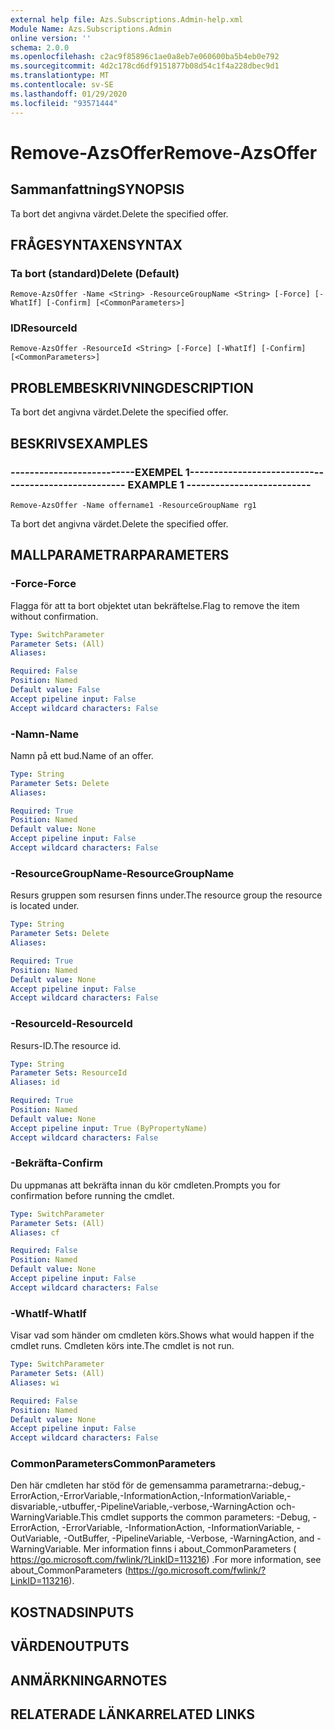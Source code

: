 ```yaml
---
external help file: Azs.Subscriptions.Admin-help.xml
Module Name: Azs.Subscriptions.Admin
online version: ''
schema: 2.0.0
ms.openlocfilehash: c2ac9f85896c1ae0a8eb7e060600ba5b4eb0e792
ms.sourcegitcommit: 4d2c178cd6df9151877b08d54c1f4a228dbec9d1
ms.translationtype: MT
ms.contentlocale: sv-SE
ms.lasthandoff: 01/29/2020
ms.locfileid: "93571444"
---
```

# <span data-ttu-id="3c927-101">Remove-AzsOffer</span><span class="sxs-lookup"><span data-stu-id="3c927-101">Remove-AzsOffer</span></span>

## <span data-ttu-id="3c927-102">Sammanfattning</span><span class="sxs-lookup"><span data-stu-id="3c927-102">SYNOPSIS</span></span>
<span data-ttu-id="3c927-103">Ta bort det angivna värdet.</span><span class="sxs-lookup"><span data-stu-id="3c927-103">Delete the specified offer.</span></span>

## <span data-ttu-id="3c927-104">FRÅGESYNTAXEN</span><span class="sxs-lookup"><span data-stu-id="3c927-104">SYNTAX</span></span>

### <span data-ttu-id="3c927-105">Ta bort (standard)</span><span class="sxs-lookup"><span data-stu-id="3c927-105">Delete (Default)</span></span>
```
Remove-AzsOffer -Name <String> -ResourceGroupName <String> [-Force] [-WhatIf] [-Confirm] [<CommonParameters>]
```

### <span data-ttu-id="3c927-106">ID</span><span class="sxs-lookup"><span data-stu-id="3c927-106">ResourceId</span></span>
```
Remove-AzsOffer -ResourceId <String> [-Force] [-WhatIf] [-Confirm] [<CommonParameters>]
```

## <span data-ttu-id="3c927-107">PROBLEMBESKRIVNING</span><span class="sxs-lookup"><span data-stu-id="3c927-107">DESCRIPTION</span></span>
<span data-ttu-id="3c927-108">Ta bort det angivna värdet.</span><span class="sxs-lookup"><span data-stu-id="3c927-108">Delete the specified offer.</span></span>

## <span data-ttu-id="3c927-109">BESKRIVS</span><span class="sxs-lookup"><span data-stu-id="3c927-109">EXAMPLES</span></span>

### <span data-ttu-id="3c927-110">--------------------------EXEMPEL 1--------------------------</span><span class="sxs-lookup"><span data-stu-id="3c927-110">-------------------------- EXAMPLE 1 --------------------------</span></span>
```
Remove-AzsOffer -Name offername1 -ResourceGroupName rg1
```

<span data-ttu-id="3c927-111">Ta bort det angivna värdet.</span><span class="sxs-lookup"><span data-stu-id="3c927-111">Delete the specified offer.</span></span>

## <span data-ttu-id="3c927-112">MALLPARAMETRAR</span><span class="sxs-lookup"><span data-stu-id="3c927-112">PARAMETERS</span></span>

### <span data-ttu-id="3c927-113">-Force</span><span class="sxs-lookup"><span data-stu-id="3c927-113">-Force</span></span>
<span data-ttu-id="3c927-114">Flagga för att ta bort objektet utan bekräftelse.</span><span class="sxs-lookup"><span data-stu-id="3c927-114">Flag to remove the item without confirmation.</span></span>

```yaml
Type: SwitchParameter
Parameter Sets: (All)
Aliases: 

Required: False
Position: Named
Default value: False
Accept pipeline input: False
Accept wildcard characters: False
```

### <span data-ttu-id="3c927-115">-Namn</span><span class="sxs-lookup"><span data-stu-id="3c927-115">-Name</span></span>
<span data-ttu-id="3c927-116">Namn på ett bud.</span><span class="sxs-lookup"><span data-stu-id="3c927-116">Name of an offer.</span></span>

```yaml
Type: String
Parameter Sets: Delete
Aliases: 

Required: True
Position: Named
Default value: None
Accept pipeline input: False
Accept wildcard characters: False
```

### <span data-ttu-id="3c927-117">-ResourceGroupName</span><span class="sxs-lookup"><span data-stu-id="3c927-117">-ResourceGroupName</span></span>
<span data-ttu-id="3c927-118">Resurs gruppen som resursen finns under.</span><span class="sxs-lookup"><span data-stu-id="3c927-118">The resource group the resource is located under.</span></span>

```yaml
Type: String
Parameter Sets: Delete
Aliases: 

Required: True
Position: Named
Default value: None
Accept pipeline input: False
Accept wildcard characters: False
```

### <span data-ttu-id="3c927-119">-ResourceId</span><span class="sxs-lookup"><span data-stu-id="3c927-119">-ResourceId</span></span>
<span data-ttu-id="3c927-120">Resurs-ID.</span><span class="sxs-lookup"><span data-stu-id="3c927-120">The resource id.</span></span>

```yaml
Type: String
Parameter Sets: ResourceId
Aliases: id

Required: True
Position: Named
Default value: None
Accept pipeline input: True (ByPropertyName)
Accept wildcard characters: False
```

### <span data-ttu-id="3c927-121">-Bekräfta</span><span class="sxs-lookup"><span data-stu-id="3c927-121">-Confirm</span></span>
<span data-ttu-id="3c927-122">Du uppmanas att bekräfta innan du kör cmdleten.</span><span class="sxs-lookup"><span data-stu-id="3c927-122">Prompts you for confirmation before running the cmdlet.</span></span>

```yaml
Type: SwitchParameter
Parameter Sets: (All)
Aliases: cf

Required: False
Position: Named
Default value: None
Accept pipeline input: False
Accept wildcard characters: False
```

### <span data-ttu-id="3c927-123">-WhatIf</span><span class="sxs-lookup"><span data-stu-id="3c927-123">-WhatIf</span></span>
<span data-ttu-id="3c927-124">Visar vad som händer om cmdleten körs.</span><span class="sxs-lookup"><span data-stu-id="3c927-124">Shows what would happen if the cmdlet runs.</span></span>
<span data-ttu-id="3c927-125">Cmdleten körs inte.</span><span class="sxs-lookup"><span data-stu-id="3c927-125">The cmdlet is not run.</span></span>

```yaml
Type: SwitchParameter
Parameter Sets: (All)
Aliases: wi

Required: False
Position: Named
Default value: None
Accept pipeline input: False
Accept wildcard characters: False
```

### <span data-ttu-id="3c927-126">CommonParameters</span><span class="sxs-lookup"><span data-stu-id="3c927-126">CommonParameters</span></span>
<span data-ttu-id="3c927-127">Den här cmdleten har stöd för de gemensamma parametrarna:-debug,-ErrorAction,-ErrorVariable,-InformationAction,-InformationVariable,-disvariable,-utbuffer,-PipelineVariable,-verbose,-WarningAction och-WarningVariable.</span><span class="sxs-lookup"><span data-stu-id="3c927-127">This cmdlet supports the common parameters: -Debug, -ErrorAction, -ErrorVariable, -InformationAction, -InformationVariable, -OutVariable, -OutBuffer, -PipelineVariable, -Verbose, -WarningAction, and -WarningVariable.</span></span> <span data-ttu-id="3c927-128">Mer information finns i about_CommonParameters ( https://go.microsoft.com/fwlink/?LinkID=113216) .</span><span class="sxs-lookup"><span data-stu-id="3c927-128">For more information, see about_CommonParameters (https://go.microsoft.com/fwlink/?LinkID=113216).</span></span>

## <span data-ttu-id="3c927-129">KOSTNADS</span><span class="sxs-lookup"><span data-stu-id="3c927-129">INPUTS</span></span>

## <span data-ttu-id="3c927-130">VÄRDEN</span><span class="sxs-lookup"><span data-stu-id="3c927-130">OUTPUTS</span></span>

## <span data-ttu-id="3c927-131">ANMÄRKNINGAR</span><span class="sxs-lookup"><span data-stu-id="3c927-131">NOTES</span></span>

## <span data-ttu-id="3c927-132">RELATERADE LÄNKAR</span><span class="sxs-lookup"><span data-stu-id="3c927-132">RELATED LINKS</span></span>

